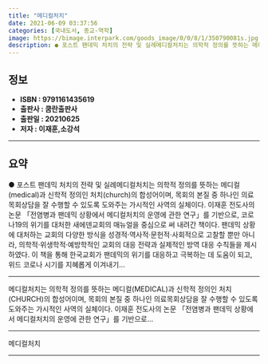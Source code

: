 ```yaml
---
title: "메디컬처치"
date: 2021-06-09 03:37:56
categories: [국내도서, 종교-역학]
image: https://bimage.interpark.com/goods_image/0/0/8/1/350790081s.jpg
description: ● 포스트 팬데믹 처치의 전략 및 실례메디컬처치는 의학적 정의를 뜻하는 메디컬(medical)과 신학적 정의인 처치(church)의 합성어이며, 목회의 본질 중 하나인 의료목회상담을 잘 수행할 수 있도록 도와주는 가시적인 사역의 실체이다. 이재훈 전도사의 논문 「전염병과 팬데믹 상황에
---
```


## **정보**

- **ISBN : 9791161435619**
- **출판사 : 쿰란출판사**
- **출판일 : 20210625**
- **저자 : 이재훈,소강석**

------



## **요약**

●  포스트 팬데믹 처치의 전략 및 실례메디컬처치는 의학적 정의를 뜻하는 메디컬(medical)과 신학적 정의인 처치(church)의 합성어이며, 목회의 본질 중 하나인 의료목회상담을 잘 수행할 수 있도록 도와주는 가시적인 사역의 실체이다. 이재훈 전도사의 논문 「전염병과 팬데믹 상황에서 메디컬처치의 운영에 관한 연구」를 기반으로, 코로나19의 위기를 대처한 새에덴교회의 매뉴얼을 중심으로 써 내려간 책이다. 팬데믹 상황에 대처하는 교회의 다양한 방식을 성경적·역사적·문헌적·사회적으로 고찰할 뿐만 아니라, 의학적·위생학적·예방학적인 교회의 대응 전략과 실제적인 방역 대응 수칙들을 제시하였다. 이 책을 통해 한국교회가 팬데믹의 위기를 대응하고 극복하는 데 도움이 되고, 위드 코로나 시기를 지혜롭게 이겨내기...

------

메디컬처치는 의학적 정의를 뜻하는 메디컬(MEDICAL)과 신학적 정의인 처치(CHURCH)의 합성어이며, 목회의 본질 중 하나인 의료목회상담을 잘 수행할 수 있도록 도와주는 가시적인 사역의 실체이다. 이재훈 전도사의 논문 「전염병과 팬데믹 상황에서 메디컬처치의 운영에 관한 연구」를 기반으로... 

------


메디컬처치 

------


